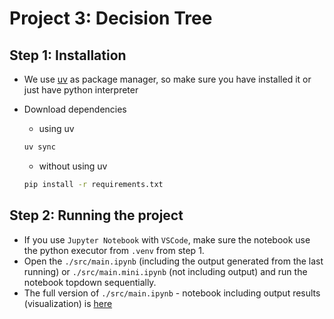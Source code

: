 # Project 3: Decision Tree

## Step 1: Installation

- We use [uv](https://docs.astral.sh/uv/getting-started/installation/) as package manager, so make sure you have installed it or just have python interpreter

- Download dependencies
  - using uv
  ```bash
  uv sync
  ```
  - without using uv
  ```bash
  pip install -r requirements.txt
  ```

## Step 2: Running the project

- If you use `Jupyter Notebook` with `VSCode`, make sure the notebook use the python executor from `.venv` from step 1.
- Open the `./src/main.ipynb` (including the output generated from the last running) or `./src/main.mini.ipynb` (not including output) and run the notebook topdown sequentially.
- The full version of `./src/main.ipynb` - notebook including output results (visualization) is [here](https://drive.google.com/file/d/1fb7f4idx3jyANecd1cW4nwEk1YAVfEFR/view?usp=sharing)
